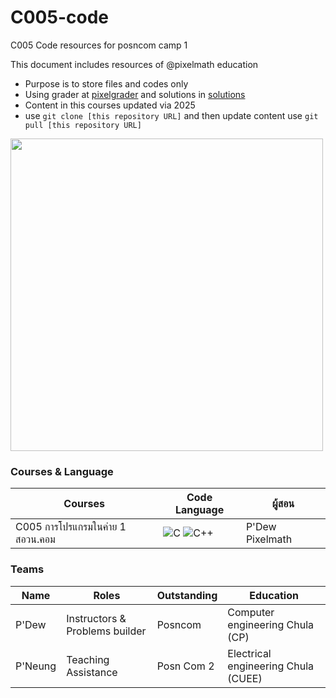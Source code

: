 # C005-code
C005 Code resources for posncom camp 1

This document includes resources of @pixelmath education
- Purpose is to store files and codes only
- Using grader at [pixelgrader](https:/pixelgrader.com) and solutions in [solutions](https://github.com/Pixelmath-Academy/Pixelgrader-Codes)
- Content in this courses updated via 2025
- use ```git clone [this repository URL]``` and then update content use ```git pull [this repository URL]```

<img src="https://github.com/user-attachments/assets/1ac78f3b-e5d5-40fa-bbd1-fc39b4fc8822" width="500">

### Courses & Language
| Courses | Code Language | ผู้สอน |
| --- | --- | --- |
| C005 การโปรแกรมในค่าย 1 สอวน.คอม | ![C](https://img.shields.io/badge/C-00599C?style=for-the-badge&logo=c&logoColor=white) ![C++](https://img.shields.io/badge/C++-00599C?style=for-the-badge&logo=c%2B%2B&logoColor=white) | P'Dew Pixelmath |

### Teams
| Name | Roles | Outstanding | Education|
| --- | --- | --- | --- |
| P'Dew | Instructors & Problems builder | Posncom | Computer engineering Chula (CP) |
| P'Neung | Teaching Assistance | Posn Com 2 | Electrical engineering Chula (CUEE) |
